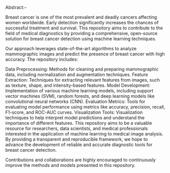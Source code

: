 Abstract:-

Breast cancer is one of the most prevalent and deadly cancers affecting women worldwide. Early detection significantly increases the chances of successful treatment and survival. This repository aims to contribute to the field of medical diagnostics by providing a comprehensive, open-source solution for breast cancer detection using machine learning techniques.

Our approach leverages state-of-the-art algorithms to analyze mammographic images and predict the presence of breast cancer with high accuracy. The repository includes:

Data Preprocessing: Methods for cleaning and preparing mammographic data, including normalization and augmentation techniques.
Feature Extraction: Techniques for extracting relevant features from images, such as texture, shape, and intensity-based features.
Model Development: Implementation of various machine learning models, including support vector machines (SVM), random forests, and deep learning models like convolutional neural networks (CNN).
Evaluation Metrics: Tools for evaluating model performance using metrics like accuracy, precision, recall, F1-score, and ROC-AUC curves.
Visualization Tools: Visualization techniques to help interpret model predictions and understand the importance of different features.
This repository aims to be a valuable resource for researchers, data scientists, and medical professionals interested in the application of machine learning to medical image analysis. By providing a transparent and reproducible framework, we hope to advance the development of reliable and accurate diagnostic tools for breast cancer detection.

Contributions and collaborations are highly encouraged to continuously improve the methods and models presented in this repository.

